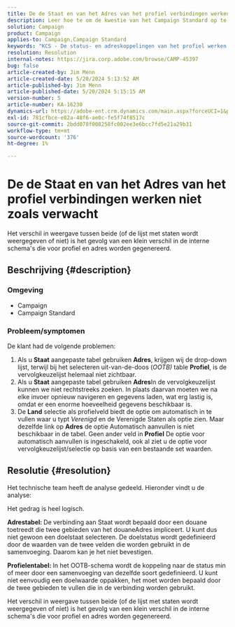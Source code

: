 ```yaml
---
title: De de Staat en van het Adres van het profiel verbindingen werken niet zoals verwacht
description: Leer hoe te om de kwestie van het Campaign Standard op te lossen waar de drop-down lijst niet zichtbaar is wanneer het selecteren van Staat gebruikend het Adres van de douanetabel.
solution: Campaign
product: Campaign
applies-to: Campaign,Campaign Standard
keywords: "KCS - De status- en adreskoppelingen van het profiel werken niet zoals verwacht "
resolution: Resolution
internal-notes: https://jira.corp.adobe.com/browse/CAMP-45397
bug: false
article-created-by: Jim Menn
article-created-date: 5/20/2024 5:13:52 AM
article-published-by: Jim Menn
article-published-date: 5/20/2024 5:15:15 AM
version-number: 5
article-number: KA-16230
dynamics-url: https://adobe-ent.crm.dynamics.com/main.aspx?forceUCI=1&pagetype=entityrecord&etn=knowledgearticle&id=7cbb54ba-6716-ef11-9f8a-6045bd006268
exl-id: 781cfbce-e82a-48f6-ae0c-fe5f74f8517c
source-git-commit: 2bdd078f008258fc002ee3e6bcc7fd5e21a29b31
workflow-type: tm+mt
source-wordcount: '376'
ht-degree: 1%

---
```


# De de Staat en van het Adres van het profiel verbindingen werken niet zoals verwacht


Het verschil in weergave tussen beide (of de lijst met staten wordt weergegeven of niet) is het gevolg van een klein verschil in de interne schema&#39;s die voor profiel en adres worden gegenereerd.

## Beschrijving {#description}


### <b>Omgeving</b>

- Campaign
- Campaign Standard


### <b>Probleem/symptomen</b>

De klant had de volgende problemen:

1. Als u <b>Staat</b> aangepaste tabel gebruiken <b>Adres</b>, krijgen wij de drop-down lijst, terwijl bij het selecteren uit-van-de-doos (*OOTB)* table <b>Profiel</b>, is de vervolgkeuzelijst helemaal niet zichtbaar.
2. Als u <b>Staat</b> aangepaste tabel gebruiken <b>Adres</b>In de vervolgkeuzelijst kunnen we niet rechtstreeks zoeken. In plaats daarvan moeten we na elke invoer opnieuw navigeren en gegevens laden, wat erg lastig is, omdat er een enorme hoeveelheid gegevens beschikbaar is.
3. De <b>Land</b> selectie als profielveld biedt de optie om automatisch in te vullen waar u typt *Verenigd* en de Verenigde Staten als optie zien. Maar dezelfde link op <b>Adres</b> de optie Automatisch aanvullen is niet beschikbaar in de tabel. Geen ander veld in <b>Profiel</b> De optie voor automatisch aanvullen is ingeschakeld, ook al ziet u de optie voor vervolgkeuzelijst/selectie op basis van een bestaande set waarden.



## Resolutie {#resolution}


Het technische team heeft de analyse gedeeld. Hieronder vindt u de analyse:

Het gedrag is heel logisch.

<b>Adrestabel: </b>De verbinding aan Staat wordt bepaald door een douane toetreedt die twee gebieden van het douaneAdres impliceert. U kunt dus niet gewoon een doelstaat selecteren.
De doelstatus wordt gedefinieerd door de waarden van de twee velden die worden gebruikt in de samenvoeging. Daarom kan je het niet bevestigen.

<b>Profielentabel: </b>In het OOTB-schema wordt de koppeling naar de status min of meer door een samenvoeging van dezelfde soort gedefinieerd. U kunt niet eenvoudig een doelwaarde oppakken, het moet worden bepaald door de twee gebieden te vullen die in de verbinding worden gebruikt.

Het verschil in weergave tussen beide (of de lijst met staten wordt weergegeven of niet) is het gevolg van een klein verschil in de interne schema&#39;s die voor profiel en adres worden gegenereerd.
